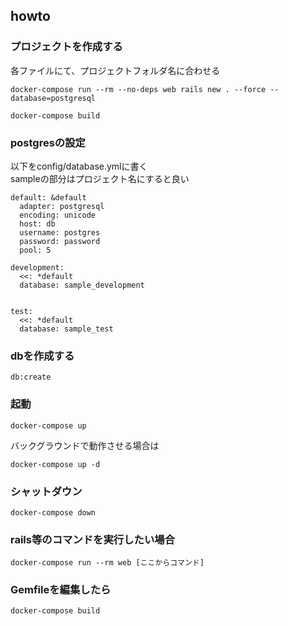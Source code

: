 ## howto

### プロジェクトを作成する

各ファイルにて、プロジェクトフォルダ名に合わせる
```
docker-compose run --rm --no-deps web rails new . --force --database=postgresql

docker-compose build
```

### postgresの設定
以下をconfig/database.ymlに書く  
sampleの部分はプロジェクト名にすると良い

```
default: &default
  adapter: postgresql
  encoding: unicode
  host: db
  username: postgres
  password: password
  pool: 5

development:
  <<: *default
  database: sample_development


test:
  <<: *default
  database: sample_test
```
### dbを作成する
```
db:create
```

### 起動
```
docker-compose up
```
バックグラウンドで動作させる場合は
```
docker-compose up -d
```


### シャットダウン
```
docker-compose down 
```

### rails等のコマンドを実行したい場合
```
docker-compose run --rm web [ここからコマンド]
```

### Gemfileを編集したら
```
docker-compose build
```
